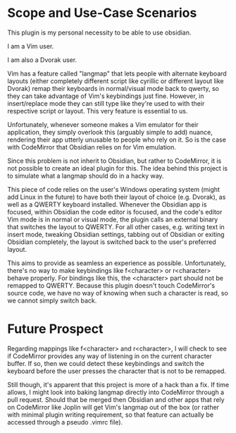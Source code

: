 # Scope and Use-Case Scenarios

This plugin is my personal necessity to be able to use obsidian.

I am a Vim user.

I am also a Dvorak user.

Vim has a feature called "langmap" that lets people with alternate keyboard layouts (either completely different script like cyrillic or different layout like Dvorak)
remap their keyboards in normal/visual mode back to qwerty, so they can take advantage of Vim's keybindings just fine.
However, in insert/replace mode they can still type like they're used to with their respective script or layout.
This very feature is essential to us.

Unfortunately, whenever someone makes a Vim emulator for their application, they simply overlook this (arguably simple to add) nuance,
rendering their app utterly unusable to people who rely on it. So is the case with CodeMirror that Obsidian relies on for Vim emulation.

Since this problem is not inherit to Obsidian, but rather to CodeMirror, it is not possible to create an ideal plugin for this.
The idea behind this project is to simulate what a langmap should do in a hacky way.

This piece of code relies on the user's Windows operating system (might add Linux in the future) to have both their layout of choice (e.g. Dvorak),
as well as a QWERTY keyboard installed. Whenever the Obsidian app is focused, within Obsidian the code editor is focused, and the code's editor Vim mode is in normal or visual mode,
the plugin calls an external binary that switches the layout to QWERTY.
For all other cases, e.g. writing text in insert mode, tweaking Obsidian settings, tabbing out of Obsidian or exiting Obsidian completely,
the layout is switched back to the user's preferred layout.

This aims to provide as seamless an experience as possible.
Unfortunately, there's no way to make keybindings like f\<character> or r\<character> behave properly. For bindings like this, the \<character> part should not be remapped to QWERTY. Because this plugin doesn't touch CodeMirror's source code, we have no way of knowing when such a character is read, so we cannot simply switch back.

# Future Prospect

Regarding mappings like f\<character> and r\<character>, I will check to see if CodeMirror provides any way of listening in on the current character buffer. If so, then we could detect these keybindings and switch the keyboard before the user presses the character that is not to be remapped.

Still though, it's apparent that this project is more of a hack than a fix. If time allows, I might look into baking langmap directly into CodeMirror through a pull request. Should that be merged then Obsidian and other apps that rely on CodeMirror like Joplin will get Vim's langmap out of the box (or rather with minimal plugin writing requirement, so that feature can actually be accessed through a pseudo .vimrc file).